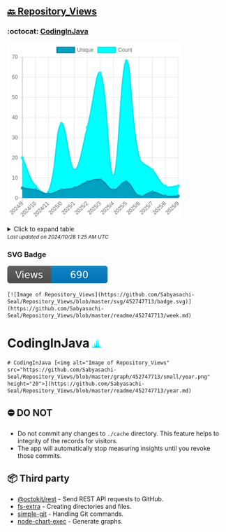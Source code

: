 ## [🔙 Repository_Views](https://github.com/Sabyasachi-Seal/Repository_Views)

### :octocat: [CodingInJava](https://github.com/Sabyasachi-Seal/CodingInJava)
![Image of Repository_Views](https://github.com/Sabyasachi-Seal/Repository_Views/blob/master/graph/452747713/large/year.png)

<details>
	<summary>Click to expand table</summary>
	<h2>:calendar: Year Page Views Table</h2>
<table>
	<tr>
		<th>
			Last Updated
		</th>
		<th>
			Unique
		</th>
		<th>
			Count
		</th>
	</tr>
	<tr>
		<td>
			<code>2024/10/1</code>
		</td>
		<td>
			<code>1</code>
		</td>
		<td>
			<code>6</code>
		</td>
	</tr>
	<tr>
		<td>
			<code>2024/9/1</code>
		</td>
		<td>
			<code>1</code>
		</td>
		<td>
			<code>6</code>
		</td>
	</tr>
	<tr>
		<td>
			<code>2024/8/1</code>
		</td>
		<td>
			<code>3</code>
		</td>
		<td>
			<code>14</code>
		</td>
	</tr>
	<tr>
		<td>
			<code>2024/7/1</code>
		</td>
		<td>
			<code>1</code>
		</td>
		<td>
			<code>20</code>
		</td>
	</tr>
	<tr>
		<td>
			<code>2024/6/1</code>
		</td>
		<td>
			<code>8</code>
		</td>
		<td>
			<code>68</code>
		</td>
	</tr>
	<tr>
		<td>
			<code>2024/5/1</code>
		</td>
		<td>
			<code>4</code>
		</td>
		<td>
			<code>11</code>
		</td>
	</tr>
	<tr>
		<td>
			<code>2024/4/1</code>
		</td>
		<td>
			<code>9</code>
		</td>
		<td>
			<code>62</code>
		</td>
	</tr>
	<tr>
		<td>
			<code>2024/3/1</code>
		</td>
		<td>
			<code>8</code>
		</td>
		<td>
			<code>35</code>
		</td>
	</tr>
	<tr>
		<td>
			<code>2024/2/1</code>
		</td>
		<td>
			<code>5</code>
		</td>
		<td>
			<code>14</code>
		</td>
	</tr>
	<tr>
		<td>
			<code>2024/1/1</code>
		</td>
		<td>
			<code>4</code>
		</td>
		<td>
			<code>37</code>
		</td>
	</tr>
	<tr>
		<td>
			<code>2023/12/1</code>
		</td>
		<td>
			<code>2</code>
		</td>
		<td>
			<code>3</code>
		</td>
	</tr>
	<tr>
		<td>
			<code>2023/11/1</code>
		</td>
		<td>
			<code>4</code>
		</td>
		<td>
			<code>6</code>
		</td>
	</tr>
	<tr>
		<td>
			<code>2023/10/1</code>
		</td>
		<td>
			<code>5</code>
		</td>
		<td>
			<code>20</code>
		</td>
	</tr>
</table>

</details>
<small><i>Last updated on 2024/10/28 1:25 AM UTC</i></small>

### SVG Badge
[![Image of Repository_Views](https://github.com/Sabyasachi-Seal/Repository_Views/blob/master/svg/452747713/badge.svg)](https://github.com/Sabyasachi-Seal/Repository_Views/blob/master/readme/452747713/week.md)
```readme
[![Image of Repository_Views](https://github.com/Sabyasachi-Seal/Repository_Views/blob/master/svg/452747713/badge.svg)](https://github.com/Sabyasachi-Seal/Repository_Views/blob/master/readme/452747713/week.md)
```
# CodingInJava [<img alt="Image of Repository_Views" src="https://github.com/Sabyasachi-Seal/Repository_Views/blob/master/graph/452747713/small/year.png" height="20">](https://github.com/Sabyasachi-Seal/Repository_Views/blob/master/readme/452747713/year.md)
```readme
# CodingInJava [<img alt="Image of Repository_Views" src="https://github.com/Sabyasachi-Seal/Repository_Views/blob/master/graph/452747713/small/year.png" height="20">](https://github.com/Sabyasachi-Seal/Repository_Views/blob/master/readme/452747713/year.md)
```
## ⛔ DO NOT
- Do not commit any changes to `./cache` directory. This feature helps to integrity of the records for visitors.
- The app will automatically stop measuring insights until you revoke those commits.
## 📦 Third party

- [@octokit/rest](https://www.npmjs.com/package/@octokit/rest) - Send REST API requests to GitHub.
- [fs-extra](https://www.npmjs.com/package/fs-extra) - Creating directories and files.
- [simple-git](https://www.npmjs.com/package/simple-git) - Handling Git commands.
- [node-chart-exec](https://www.npmjs.com/package/node-chart-exec) - Generate graphs.
